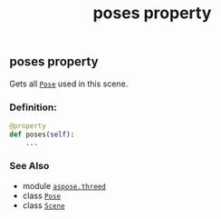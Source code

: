 ﻿---
title: poses property
second_title: Aspose.3D for Python via .NET API References
description: 
type: docs
weight: 190
url: /python-net/aspose.threed/scene/poses/
is_root: false
---

## poses property


Gets all [`Pose`](/3d/python-net/aspose.threed/pose) used in this scene.
### Definition:
```python
@property
def poses(self):
    ...
```

### See Also
* module [`aspose.threed`](../../)
* class [`Pose`](/3d/python-net/aspose.threed/pose)
* class [`Scene`](/3d/python-net/aspose.threed/scene)
